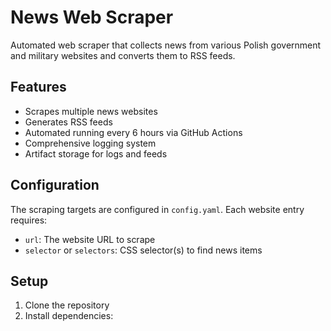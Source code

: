 # News Web Scraper

Automated web scraper that collects news from various Polish government and military websites and converts them to RSS feeds.

## Features

- Scrapes multiple news websites
- Generates RSS feeds
- Automated running every 6 hours via GitHub Actions
- Comprehensive logging system
- Artifact storage for logs and feeds

## Configuration

The scraping targets are configured in `config.yaml`. Each website entry requires:
- `url`: The website URL to scrape
- `selector` or `selectors`: CSS selector(s) to find news items

## Setup

1. Clone the repository
2. Install dependencies:
